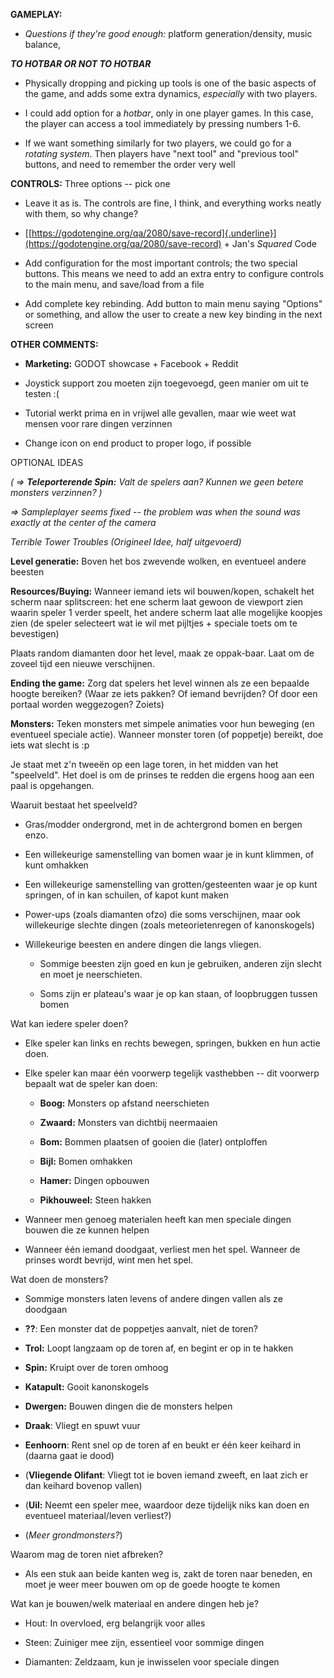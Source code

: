 **GAMEPLAY:**

-   *Questions if they're good enough:* platform generation/density, music balance,

***TO HOTBAR OR NOT TO HOTBAR***

-   Physically dropping and picking up tools is one of the basic aspects of the game, and adds some extra dynamics, *especially* with two players.

-   I could add option for a *hotbar*, only in one player games. In this case, the player can access a tool immediately by pressing numbers 1-6.

-   If we want something similarly for two players, we could go for a *rotating system*. Then players have "next tool" and "previous tool" buttons, and need to remember the order very well

**CONTROLS:** Three options -- pick one

-   Leave it as is. The controls are fine, I think, and everything works neatly with them, so why change?

-   [[https://godotengine.org/qa/2080/save-record]{.underline}](https://godotengine.org/qa/2080/save-record) + Jan's *Squared* Code

-   Add configuration for the most important controls; the two special buttons. This means we need to add an extra entry to configure controls to the main menu, and save/load from a file

-   Add complete key rebinding. Add button to main menu saying "Options" or something, and allow the user to create a new key binding in the next screen

**OTHER COMMENTS:**

-   **Marketing:** GODOT showcase + Facebook + Reddit

-   Joystick support zou moeten zijn toegevoegd, geen manier om uit te testen :(

-   Tutorial werkt prima en in vrijwel alle gevallen, maar wie weet wat mensen voor rare dingen verzinnen

-   Change icon on end product to proper logo, if possible

OPTIONAL IDEAS

*( => **Teleporterende Spin:** Valt de spelers aan? Kunnen we geen betere monsters verzinnen? )*

*=> Sampleplayer seems fixed -- the problem was when the sound was exactly at the center of the camera*

*Terrible Tower Troubles (Origineel Idee, half uitgevoerd)*

**Level generatie:** Boven het bos zwevende wolken, en eventueel andere beesten

**Resources/Buying:** Wanneer iemand iets wil bouwen/kopen, schakelt het scherm naar splitscreen: het ene scherm laat gewoon de viewport zien waarin speler 1 verder speelt, het andere scherm laat alle mogelijke koopjes zien (de speler selecteert wat ie wil met pijltjes + speciale toets om te bevestigen)

Plaats random diamanten door het level, maak ze oppak-baar. Laat om de zoveel tijd een nieuwe verschijnen.

**Ending the game:** Zorg dat spelers het level winnen als ze een bepaalde hoogte bereiken? (Waar ze iets pakken? Of iemand bevrijden? Of door een portaal worden weggezogen? Zoiets)

**Monsters:** Teken monsters met simpele animaties voor hun beweging (en eventueel speciale actie). Wanneer monster toren (of poppetje) bereikt, doe iets wat slecht is :p

Je staat met z'n tweeën op een lage toren, in het midden van het "speelveld". Het doel is om de prinses te redden die ergens hoog aan een paal is opgehangen.

Waaruit bestaat het speelveld?

-   Gras/modder ondergrond, met in de achtergrond bomen en bergen enzo.

-   Een willekeurige samenstelling van bomen waar je in kunt klimmen, of kunt omhakken

-   Een willekeurige samenstelling van grotten/gesteenten waar je op kunt springen, of in kan schuilen, of kapot kunt maken

-   Power-ups (zoals diamanten ofzo) die soms verschijnen, maar ook willekeurige slechte dingen (zoals meteorietenregen of kanonskogels)

-   Willekeurige beesten en andere dingen die langs vliegen.

    -   Sommige beesten zijn goed en kun je gebruiken, anderen zijn slecht en moet je neerschieten.

    -   Soms zijn er plateau's waar je op kan staan, of loopbruggen tussen bomen

Wat kan iedere speler doen?

-   Elke speler kan links en rechts bewegen, springen, bukken en hun actie doen.

-   Elke speler kan maar één voorwerp tegelijk vasthebben -- dit voorwerp bepaalt wat de speler kan doen:

    -   **Boog:** Monsters op afstand neerschieten

    -   **Zwaard:** Monsters van dichtbij neermaaien

    -   **Bom:** Bommen plaatsen of gooien die (later) ontploffen

    -   **Bijl:** Bomen omhakken

    -   **Hamer:** Dingen opbouwen

    -   **Pikhouweel:** Steen hakken

-   Wanneer men genoeg materialen heeft kan men speciale dingen bouwen die ze kunnen helpen

-   Wanneer één iemand doodgaat, verliest men het spel. Wanneer de prinses wordt bevrijd, wint men het spel.

Wat doen de monsters?

-   Sommige monsters laten levens of andere dingen vallen als ze doodgaan

-   **??**: Een monster dat de poppetjes aanvalt, niet de toren?

-   **Trol:** Loopt langzaam op de toren af, en begint er op in te hakken

-   **Spin:** Kruipt over de toren omhoog

-   **Katapult:** Gooit kanonskogels

-   **Dwergen:** Bouwen dingen die de monsters helpen

-   **Draak**: Vliegt en spuwt vuur

-   **Eenhoorn**: Rent snel op de toren af en beukt er één keer keihard in (daarna gaat ie dood)

-   (**Vliegende Olifant**: Vliegt tot ie boven iemand zweeft, en laat zich er dan keihard bovenop vallen)

-   (**Uil:** Neemt een speler mee, waardoor deze tijdelijk niks kan doen en eventueel materiaal/leven verliest?)

-   (*Meer grondmonsters?*)

Waarom mag de toren niet afbreken?

-   Als een stuk aan beide kanten weg is, zakt de toren naar beneden, en moet je weer meer bouwen om op de goede hoogte te komen

Wat kan je bouwen/welk materiaal en andere dingen heb je?

-   Hout: In overvloed, erg belangrijk voor alles

-   Steen: Zuiniger mee zijn, essentieel voor sommige dingen

-   Diamanten: Zeldzaam, kun je inwisselen voor speciale dingen
